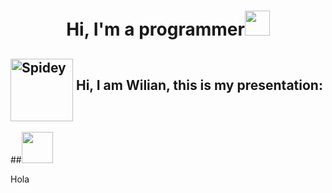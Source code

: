 <h1 align="center"><b>Hi, I'm a programmer</b><img src="https://githubwilian2005.s3.us-east-2.amazonaws.com/gifs/spiderman4.gif" width="40" height="40"></h1>

## <img src="https://githubwilian2005.s3.us-east-2.amazonaws.com/gifs/spiderman.gif" width="100" height="100" align="middle" alt="Spidey" /> **Hi, I am Wilian, this is my presentation:**

##<img src="https://githubwilian2005.s3.us-east-2.amazonaws.com/gifs/spiderman5.gif" width="50" height="50" alaign="middle"/><p>Hola</p>
